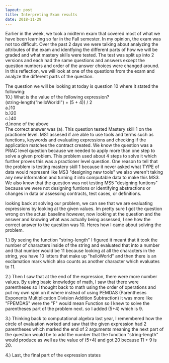 ```yaml
---
layout: post
title: Interpreting Exam results 
date: 2018-11-29
---
```


Earlier in the week, we took a midterm exam that covered most of what we have been learning so far in the Fall semester. In my opinion, the exam was not too difficult. Over the past 2 days we were talking about analyzing the attributes of the exam and identfying the different parts of how we will be graded and what mastery skills were tested. The test was split up into 2 versions and each had the same questions and answers except the question numbers and order of the answer choices were changed around. In this reflection, we will look at one of the questions from the exam and analyze the different parts of the question. 

The question we will be looking at today is question 10 where it stated the following:
<br/>
10.) What is the value of the following expression?
<br/>
(string-length("helloWorld!") + (5 + 4)) / 2
<br/>
a.)10
<br/>
b.)20
<br/>
c.)40
<br/>
d.)none of the above
</br>
The correct answer was (a). This question tested Mastery skill 1 on the practioner level. MS1 assesed if are able to use tools and terms such as functions, keywords and evaluating expressions and checking if the application matches the contract created. We know the question was a PRAC level question because we needed to apply more than one step to solve a given problem. This problem used about 4 steps to solve it which further proves this was a practioner level question. One reason to tell that the problem is testing mastery skill 1 because it never asked what TYPE of data would represent like MS3 "designing new tools" we also weren't taking any new information and turning it into computable data to make this MS3. We also know that the question was not testing MS5 "designing funtions" because we were not designing funtions or identifying abstractions or changes in data or assessing contracts, test cases, or definitions. 

looking back at solving our problem, we can see that we are evaluating expressions by looking at the given values. Im pretty sure I got the question wrong on the actual baseline however, now looking at the question and the answer and knowing what was actually being assessed, I see how the correct answer to the question was 10. Heres how I came about solving the problem. 
<br/>

1.) By seeing the function "string-length" I figured it meant that it took the number of characters inside of the string and evaluated that into a number and that number would be 11 because looking at all the characters in the string, you have 10 letters that make up "helloWorld" and then there is an exclamation mark which also counts as another character which evaluates to 11.
<br/>

2.) Then I saw that at the end of the expression, there were more number values. By using basic knowledge of math, I saw that there were parentheses so I thought back to math using the order of operations and put my own spin on it where instead of using PEMDAS (Parentheses Exponents Multiplication Division Addition Subtraction) it was more like "FPEMDAS" were the "F" would mean Function so I knew to solve the parentheses part of the problem next. so I added (5+4) which is 9.
<br/>

3.) Thinking back to computational algebra last year, I remembered how the circle of evaluation worked and saw that the given expression had 2 parentheses which marked the end of 2 arguments meaning the next part of the question would be to add the number that the function "string-length" would produce as well as the value of (5+4)  and got 20 because 11 + 9 is 20.
<br/>

4.) Last, the final part of the expression states 




